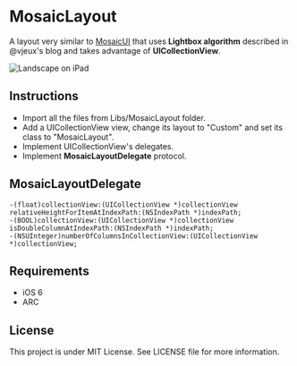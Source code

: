 # MosaicLayout
A layout very similar to [MosaicUI](https://github.com/betzerra/MosaicUI) that uses **Lightbox algorithm** described in @vjeux's blog and takes advantage of **UICollectionView**.

![Landscape on iPad](http://www.betzerra.com.ar/wp-content/uploads/2013/02/Photo-Feb-17-6-29-14-PM.png)

## Instructions
- Import all the files from Libs/MosaicLayout folder.
- Add a UICollectionView view, change its layout to "Custom" and set its class to "MosaicLayout".
- Implement UICollectionView's delegates.
- Implement **MosaicLayoutDelegate** protocol.

## MosaicLayoutDelegate
```objc
-(float)collectionView:(UICollectionView *)collectionView relativeHeightForItemAtIndexPath:(NSIndexPath *)indexPath;
-(BOOL)collectionView:(UICollectionView *)collectionView isDoubleColumnAtIndexPath:(NSIndexPath *)indexPath;
-(NSUInteger)numberOfColumnsInCollectionView:(UICollectionView *)collectionView;
```

## Requirements
- iOS 6
- ARC

## License
This project is under MIT License. See LICENSE file for more information.
